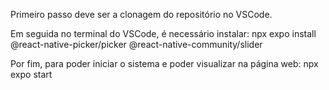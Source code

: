 Primeiro passo deve ser a clonagem do repositório no VSCode.

Em seguida no terminal do VSCode, é necessário instalar:
npx expo install @react-native-picker/picker @react-native-community/slider

Por fim, para poder iniciar o sistema e poder visualizar na página web:
npx expo start 
